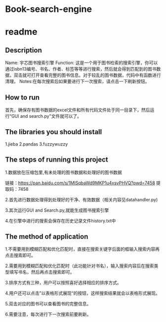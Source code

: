# Book-search-engine
# readme


## Description
Name:  宇芯图书搜索引擎
Function:  这是一个用于图书检索的搜索引擎，你可以通过isbn13编号、书名、作者、标签等等进行搜索，然后就会得到匹配到的图书数据，双击就可打开查看完整的图书信息。对于较乱的图书数据，代码中有函数进行清理。
Notes:在每次搜索后如果要进行下一次搜索，请点击一下刷新按钮。


## How to run
首先，确保存有图书数据的excel文件和所有代码文件处于同一目录下，然后运行“GUI and search.py"文件就可以了。


## The libraries you should install
1.jieba
2.pandas
3.fuzzywuzzy


## The steps of running this project
1.数据放在压缩包里,有未处理的图书数据和处理好的图书数据

链接：https://pan.baidu.com/s/1MISqbaWd9MKP1u4xsvPHVQ?pwd=7458 
提取码：7458

2.首先进行数据处理得到处理好的干净、有效数据（相关内容见datahandler.py)

3.其次运行GUI and Search.py,就能生成图书搜索引擎

4.在引擎中进行的搜索会保存在历史记录文件history.txt中


## The method of application
1.不需要用到模糊匹配和优化匹配时，直接在搜索关键字后面的框输入搜索内容再点击搜索即可。

2.需要用到模糊匹配和优化匹配时（此功能针对书名），输入搜索内容后在搜索类型填写书名，然后再点击搜索即可。

3.排序方式有三种，用户可以按照喜好选择相应的排序方式。

4.用户还可以点击”以表格形式展现“的按钮，这样搜索结果就会以表格形式展现。

5.双击对应的图书可以查看图书的完整信息。

6.需要注意，每次进行下一次搜索前要刷新。


